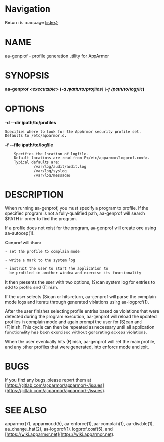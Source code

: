 # Navigation
Return to manpage [Index}](ManPages)


# NAME

aa-genprof - profile generation utility for AppArmor

# SYNOPSIS

**aa-genprof _&lt;executable>_ \[_-d /path/to/profiles_\] \[_-f /path/to/logfile_\]**

# OPTIONS

**-d --dir  /path/to/profiles**

    Specifies where to look for the AppArmor security profile set.
    Defaults to /etc/apparmor.d.

**-f --file  /path/to/logfile**

        Specifies the location of logfile.
        Default locations are read from F</etc/apparmor/logprof.conf>.
        Typical defaults are:
                 /var/log/audit/audit.log
                 /var/log/syslog
                 /var/log/messages

# DESCRIPTION

When running aa-genprof, you must specify a program to profile.  If the
specified program is not a fully-qualified path, aa-genprof will search $PATH
in order to find the program.

If a profile does not exist for the program, aa-genprof will create one using
aa-autodep(1).

Genprof will then:

    - set the profile to complain mode 

    - write a mark to the system log

    - instruct the user to start the application to
      be profiled in another window and exercise its functionality

It then presents the user with two options, (S)can system log for entries 
to add to profile and (F)inish.

If the user selects (S)can or hits return, aa-genprof will parse
the complain mode logs and iterate through generated violations
using aa-logprof(1). 

After the user finishes selecting profile entries based on violations 
that were detected during the program execution, aa-genprof will reload
the updated profiles in complain mode and again prompt the user for (S)can and 
(F)inish. This cycle can then be repeated as necessary until all application 
functionality has been exercised without generating access violations.

When the user eventually hits (F)inish, aa-genprof will set the main profile,
and any other profiles that were generated, into enforce mode and exit.

# BUGS

If you find any bugs, please report them at
[https://gitlab.com/apparmor/apparmor/-/issues](https://gitlab.com/apparmor/apparmor/-/issues).

# SEE ALSO

apparmor(7), apparmor.d(5), aa-enforce(1), aa-complain(1), aa-disable(1),
aa\_change\_hat(2), aa-logprof(1), logprof.conf(5), and
[https://wiki.apparmor.net](https://wiki.apparmor.net).
